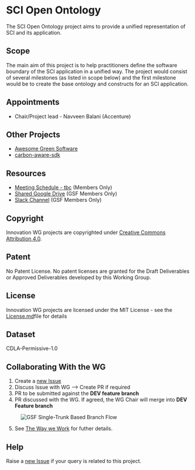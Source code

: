 # SCI Open Ontology

The SCI Open Ontology project aims to provide a unified representation of SCI and its application.

## Scope

The main aim of this project is to help practitioners define the software boundary of the SCI application in a unified way. The project would consist of several milestones (as listed in scope below) and the first milestone would be to create the base ontology and constructs for an SCI application.

## Appointments 
- Chair/Project lead - Navveen Balani (Accenture)

## Other Projects
- [Awesome Green Software](https://github.com/Green-Software-Foundation/awesome-green-software)
- [carbon-aware-sdk](https://github.com/Green-Software-Foundation/carbon-aware-sdk)

## Resources

* [Meeting Schedule - tbc]() (Members Only)
* [Shared Google Drive](https://drive.google.com/drive/folders/1kdJQTi_L7-LmexAGPsFM58mRJOaiZD3l) (GSF Members Only)
* [Slack Channel](https://greensoftwarefdn.slack.com/archives/C02T3NU896X) (GSF Members Only)

## Copyright
Innovation WG projects are copyrighted under [Creative Commons Attribution 4.0](https://creativecommons.org/licenses/by/4.0/).

## Patent
No Patent License. No patent licenses are granted for the Draft Deliverables or Approved Deliverables developed by this Working Group.

## License
Innovation WG projects are licensed under the MIT License - see the [License.md](license/innovation-wg-license.md)file for details 

## Dataset
CDLA-Permissive-1.0

## Collaborating With the WG

1. Create a [new Issue](https://github.com/Green-Software-Foundation/standards_wg/issues/new)
2. Discuss Issue with WG --> Create PR if required
3. PR to be submitted against the **DEV feature branch**
4. PR discussed with the WG. If agreed, the WG Chair will merge into **DEV Feature branch**
 
<figure>
	<img src="images/single-trunk-branch.svg" alt="GSF Single-Trunk Based Branch Flow">
	<figcaption></figcaption>
</figure>

5. See [The Way we Work](https://github.com/Green-Software-Foundation/standards_wg/blob/main/the_way_we_work.md) for futher details.

## Help
Raise a [new Issue](https://github.com/Green-Software-Foundation/sci-open-ontology/issues/new) if your query is related to this project.
